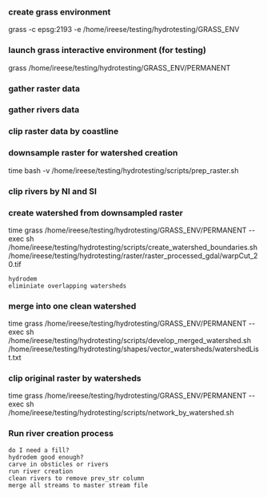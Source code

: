 ### create grass environment
grass -c epsg:2193 -e /home/ireese/testing/hydrotesting/GRASS_ENV

### launch grass interactive environment (for testing)

grass /home/ireese/testing/hydrotesting/GRASS_ENV/PERMANENT

### gather raster data
 
### gather rivers data

### clip raster data by coastline
### downsample raster for watershed creation

time bash -v /home/ireese/testing/hydrotesting/scripts/prep_raster.sh

### clip rivers by NI and SI

### create watershed from downsampled raster

time grass /home/ireese/testing/hydrotesting/GRASS_ENV/PERMANENT --exec sh /home/ireese/testing/hydrotesting/scripts/create_watershed_boundaries.sh /home/ireese/testing/hydrotesting/raster/raster_processed_gdal/warpCut_20.tif

	hydrodem
	eliminiate overlapping watersheds
	
### merge into one clean watershed
time grass /home/ireese/testing/hydrotesting/GRASS_ENV/PERMANENT --exec sh /home/ireese/testing/hydrotesting/scripts/develop_merged_watershed.sh /home/ireese/testing/hydrotesting/shapes/vector_watersheds/watershedList.txt

### clip original raster by watersheds
time grass /home/ireese/testing/hydrotesting/GRASS_ENV/PERMANENT --exec sh /home/ireese/testing/hydrotesting/scripts/network_by_watershed.sh

### Run river creation process
	do I need a fill?
	hydrodem good enough?
	carve in obsticles or rivers
	run river creation
	clean rivers to remove prev_str column
	merge all streams to master stream file


